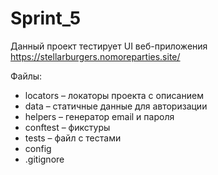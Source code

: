# Sprint_5

Данный проект тестирует UI веб-приложения https://stellarburgers.nomoreparties.site/

Файлы:
- locators – локаторы проекта с описанием
- data – статичные данные для авторизации 
- helpers – генератор email и пароля
- conftest – фикстуры
- tests – файл с тестами 
- config
- .gitignore

